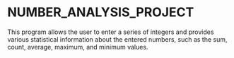 # NUMBER_ANALYSIS_PROJECT
This program allows the user to enter a series of integers and provides various statistical information about the entered numbers, such as the sum, count, average, maximum, and minimum values.
